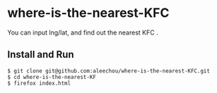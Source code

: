 where-is-the-nearest-KFC
========================

You can input lng/lat, and find out the nearest KFC .


## Install and Run

```
$ git clone git@github.com:aleechou/where-is-the-nearest-KFC.git
$ cd where-is-the-nearest-KF
$ firefox index.html
```
